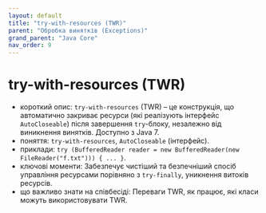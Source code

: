 ```yaml
---
layout: default
title: "try-with-resources (TWR)"
parent: "Обробка винятків (Exceptions)"
grand_parent: "Java Core"
nav_order: 9
---
```


# try-with-resources (TWR)

*   короткий опис: `try-with-resources` (TWR) – це конструкція, що автоматично закриває ресурси (які реалізують інтерфейс `AutoCloseable`) після завершення `try`-блоку, незалежно від виникнення винятків. Доступно з Java 7.
*   поняття: `try-with-resources`, `AutoCloseable` (інтерфейс).
*   приклади: `try (BufferedReader reader = new BufferedReader(new FileReader("f.txt"))) { ... }`.
*   ключові моменти: Забезпечує чистіший та безпечніший спосіб управління ресурсами порівняно з `try-finally`, уникнення витоків ресурсів.
*   що важливо знати на співбесіді: Переваги TWR, як працює, які класи можуть використовувати TWR.
